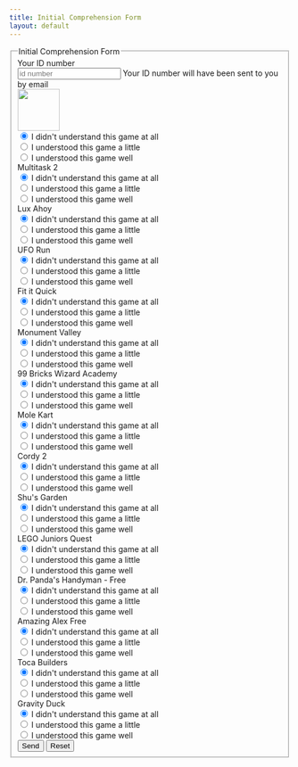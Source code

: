 ```yaml
---
title: Initial Comprehension Form
layout: default
---
```

<form class="form-horizontal">
<fieldset>

<!-- Form Name -->
<legend>Initial Comprehension Form</legend>

<!-- Text input-->
<div class="form-group">
  <label class="col-md-4 control-label" for="id">Your ID number</label>  
  <div class="col-md-4">
  <input id="id" name="id" type="text" placeholder="id number" class="form-control input-md" required="">
  <span class="help-block">Your ID number will have been sent to you by email</span>  
  </div>
</div>

<!-- Multiple Radios -->
<div class="form-group">
  <label class="col-md-4 control-label" for="Tealy and Orangey">
  <img src="http://www.timeforcake.com/images/uploads/blog/alone-and-confused.jpg" style="width: 75px;">
  </label>
  <div class="col-md-4">
  <div class="radio">
    <label for="Tealy and Orangey-0">
      <input type="radio" name="Tealy and Orangey" id="Tealy and Orangey-0" value="I didn't understand this game at all" checked="checked">
      I didn't understand this game at all
    </label>
	</div>
  <div class="radio">
    <label for="Tealy and Orangey-1">
      <input type="radio" name="Tealy and Orangey" id="Tealy and Orangey-1" value="I understood this game a little">
      I understood this game a little
    </label>
	</div>
  <div class="radio">
    <label for="Tealy and Orangey-2">
      <input type="radio" name="Tealy and Orangey" id="Tealy and Orangey-2" value="I understood this game well">
      I understood this game well
    </label>
	</div>
  </div>
</div>

<!-- Multiple Radios -->
<div class="form-group">
  <label class="col-md-4 control-label" for="Multitask 2">Multitask 2</label>
  <div class="col-md-4">
  <div class="radio">
    <label for="Multitask 2-0">
      <input type="radio" name="Multitask 2" id="Multitask 2-0" value="I didn't understand this game at all" checked="checked">
      I didn't understand this game at all
    </label>
	</div>
  <div class="radio">
    <label for="Multitask 2-1">
      <input type="radio" name="Multitask 2" id="Multitask 2-1" value="I understood this game a little">
      I understood this game a little
    </label>
	</div>
  <div class="radio">
    <label for="Multitask 2-2">
      <input type="radio" name="Multitask 2" id="Multitask 2-2" value="I understood this game well">
      I understood this game well
    </label>
	</div>
  </div>
</div>

<!-- Multiple Radios -->
<div class="form-group">
  <label class="col-md-4 control-label" for="Lux Ahoy">Lux Ahoy</label>
  <div class="col-md-4">
  <div class="radio">
    <label for="Lux Ahoy-0">
      <input type="radio" name="Lux Ahoy" id="Lux Ahoy-0" value="I didn't understand this game at all" checked="checked">
      I didn't understand this game at all
    </label>
	</div>
  <div class="radio">
    <label for="Lux Ahoy-1">
      <input type="radio" name="Lux Ahoy" id="Lux Ahoy-1" value="I understood this game a little">
      I understood this game a little
    </label>
	</div>
  <div class="radio">
    <label for="Lux Ahoy-2">
      <input type="radio" name="Lux Ahoy" id="Lux Ahoy-2" value="I understood this game well">
      I understood this game well
    </label>
	</div>
  </div>
</div>

<!-- Multiple Radios -->
<div class="form-group">
  <label class="col-md-4 control-label" for="UFO Run">UFO Run</label>
  <div class="col-md-4">
  <div class="radio">
    <label for="UFO Run-0">
      <input type="radio" name="UFO Run" id="UFO Run-0" value="I didn't understand this game at all" checked="checked">
      I didn't understand this game at all
    </label>
	</div>
  <div class="radio">
    <label for="UFO Run-1">
      <input type="radio" name="UFO Run" id="UFO Run-1" value="I understood this game a little">
      I understood this game a little
    </label>
	</div>
  <div class="radio">
    <label for="UFO Run-2">
      <input type="radio" name="UFO Run" id="UFO Run-2" value="I understood this game well">
      I understood this game well
    </label>
	</div>
  </div>
</div>

<!-- Multiple Radios -->
<div class="form-group">
  <label class="col-md-4 control-label" for="Fit it Quick">Fit it Quick</label>
  <div class="col-md-4">
  <div class="radio">
    <label for="Fit it Quick-0">
      <input type="radio" name="Fit it Quick" id="Fit it Quick-0" value="I didn't understand this game at all" checked="checked">
      I didn't understand this game at all
    </label>
	</div>
  <div class="radio">
    <label for="Fit it Quick-1">
      <input type="radio" name="Fit it Quick" id="Fit it Quick-1" value="I understood this game a little">
      I understood this game a little
    </label>
	</div>
  <div class="radio">
    <label for="Fit it Quick-2">
      <input type="radio" name="Fit it Quick" id="Fit it Quick-2" value="I understood this game well">
      I understood this game well
    </label>
	</div>
  </div>
</div>

<!-- Multiple Radios -->
<div class="form-group">
  <label class="col-md-4 control-label" for="Monument Valley">Monument Valley</label>
  <div class="col-md-4">
  <div class="radio">
    <label for="Monument Valley-0">
      <input type="radio" name="Monument Valley" id="Monument Valley-0" value="I didn't understand this game at all" checked="checked">
      I didn't understand this game at all
    </label>
	</div>
  <div class="radio">
    <label for="Monument Valley-1">
      <input type="radio" name="Monument Valley" id="Monument Valley-1" value="I understood this game a little">
      I understood this game a little
    </label>
	</div>
  <div class="radio">
    <label for="Monument Valley-2">
      <input type="radio" name="Monument Valley" id="Monument Valley-2" value="I understood this game well">
      I understood this game well
    </label>
	</div>
  </div>
</div>

<!-- Multiple Radios -->
<div class="form-group">
  <label class="col-md-4 control-label" for="99 Bricks Wizard Academy">99 Bricks Wizard Academy</label>
  <div class="col-md-4">
  <div class="radio">
    <label for="99 Bricks Wizard Academy-0">
      <input type="radio" name="99 Bricks Wizard Academy" id="99 Bricks Wizard Academy-0" value="I didn't understand this game at all" checked="checked">
      I didn't understand this game at all
    </label>
	</div>
  <div class="radio">
    <label for="99 Bricks Wizard Academy-1">
      <input type="radio" name="99 Bricks Wizard Academy" id="99 Bricks Wizard Academy-1" value="I understood this game a little">
      I understood this game a little
    </label>
	</div>
  <div class="radio">
    <label for="99 Bricks Wizard Academy-2">
      <input type="radio" name="99 Bricks Wizard Academy" id="99 Bricks Wizard Academy-2" value="I understood this game well">
      I understood this game well
    </label>
	</div>
  </div>
</div>

<!-- Multiple Radios -->
<div class="form-group">
  <label class="col-md-4 control-label" for="Mole Kart">Mole Kart</label>
  <div class="col-md-4">
  <div class="radio">
    <label for="Mole Kart-0">
      <input type="radio" name="Mole Kart" id="Mole Kart-0" value="I didn't understand this game at all" checked="checked">
      I didn't understand this game at all
    </label>
	</div>
  <div class="radio">
    <label for="Mole Kart-1">
      <input type="radio" name="Mole Kart" id="Mole Kart-1" value="I understood this game a little">
      I understood this game a little
    </label>
	</div>
  <div class="radio">
    <label for="Mole Kart-2">
      <input type="radio" name="Mole Kart" id="Mole Kart-2" value="I understood this game well">
      I understood this game well
    </label>
	</div>
  </div>
</div>

<!-- Multiple Radios -->
<div class="form-group">
  <label class="col-md-4 control-label" for="Cordy 2">Cordy 2</label>
  <div class="col-md-4">
  <div class="radio">
    <label for="Cordy 2-0">
      <input type="radio" name="Cordy 2" id="Cordy 2-0" value="I didn't understand this game at all" checked="checked">
      I didn't understand this game at all
    </label>
	</div>
  <div class="radio">
    <label for="Cordy 2-1">
      <input type="radio" name="Cordy 2" id="Cordy 2-1" value="I understood this game a little">
      I understood this game a little
    </label>
	</div>
  <div class="radio">
    <label for="Cordy 2-2">
      <input type="radio" name="Cordy 2" id="Cordy 2-2" value="I understood this game well">
      I understood this game well
    </label>
	</div>
  </div>
</div>

<!-- Multiple Radios -->
<div class="form-group">
  <label class="col-md-4 control-label" for="Shu's Garden">Shu's Garden</label>
  <div class="col-md-4">
  <div class="radio">
    <label for="Shu's Garden-0">
      <input type="radio" name="Shu's Garden" id="Shu's Garden-0" value="I didn't understand this game at all" checked="checked">
      I didn't understand this game at all
    </label>
	</div>
  <div class="radio">
    <label for="Shu's Garden-1">
      <input type="radio" name="Shu's Garden" id="Shu's Garden-1" value="I understood this game a little">
      I understood this game a little
    </label>
	</div>
  <div class="radio">
    <label for="Shu's Garden-2">
      <input type="radio" name="Shu's Garden" id="Shu's Garden-2" value="I understood this game well">
      I understood this game well
    </label>
	</div>
  </div>
</div>

<!-- Multiple Radios -->
<div class="form-group">
  <label class="col-md-4 control-label" for="LEGO Juniors Quest">LEGO Juniors Quest</label>
  <div class="col-md-4">
  <div class="radio">
    <label for="LEGO Juniors Quest-0">
      <input type="radio" name="LEGO Juniors Quest" id="LEGO Juniors Quest-0" value="I didn't understand this game at all" checked="checked">
      I didn't understand this game at all
    </label>
	</div>
  <div class="radio">
    <label for="LEGO Juniors Quest-1">
      <input type="radio" name="LEGO Juniors Quest" id="LEGO Juniors Quest-1" value="I understood this game a little">
      I understood this game a little
    </label>
	</div>
  <div class="radio">
    <label for="LEGO Juniors Quest-2">
      <input type="radio" name="LEGO Juniors Quest" id="LEGO Juniors Quest-2" value="I understood this game well">
      I understood this game well
    </label>
	</div>
  </div>
</div>

<!-- Multiple Radios -->
<div class="form-group">
  <label class="col-md-4 control-label" for="Dr. Panda's Handyman - Free">Dr. Panda's Handyman - Free</label>
  <div class="col-md-4">
  <div class="radio">
    <label for="Dr. Panda's Handyman - Free-0">
      <input type="radio" name="Dr. Panda's Handyman - Free" id="Dr. Panda's Handyman - Free-0" value="I didn't understand this game at all" checked="checked">
      I didn't understand this game at all
    </label>
	</div>
  <div class="radio">
    <label for="Dr. Panda's Handyman - Free-1">
      <input type="radio" name="Dr. Panda's Handyman - Free" id="Dr. Panda's Handyman - Free-1" value="I understood this game a little">
      I understood this game a little
    </label>
	</div>
  <div class="radio">
    <label for="Dr. Panda's Handyman - Free-2">
      <input type="radio" name="Dr. Panda's Handyman - Free" id="Dr. Panda's Handyman - Free-2" value="I understood this game well">
      I understood this game well
    </label>
	</div>
  </div>
</div>

<!-- Multiple Radios -->
<div class="form-group">
  <label class="col-md-4 control-label" for="Amazing Alex Free">Amazing Alex Free</label>
  <div class="col-md-4">
  <div class="radio">
    <label for="Amazing Alex Free-0">
      <input type="radio" name="Amazing Alex Free" id="Amazing Alex Free-0" value="I didn't understand this game at all" checked="checked">
      I didn't understand this game at all
    </label>
	</div>
  <div class="radio">
    <label for="Amazing Alex Free-1">
      <input type="radio" name="Amazing Alex Free" id="Amazing Alex Free-1" value="I understood this game a little">
      I understood this game a little
    </label>
	</div>
  <div class="radio">
    <label for="Amazing Alex Free-2">
      <input type="radio" name="Amazing Alex Free" id="Amazing Alex Free-2" value="I understood this game well">
      I understood this game well
    </label>
	</div>
  </div>
</div>

<!-- Multiple Radios -->
<div class="form-group">
  <label class="col-md-4 control-label" for="Toca Builders">Toca Builders</label>
  <div class="col-md-4">
  <div class="radio">
    <label for="Toca Builders-0">
      <input type="radio" name="Toca Builders" id="Toca Builders-0" value="I didn't understand this game at all" checked="checked">
      I didn't understand this game at all
    </label>
	</div>
  <div class="radio">
    <label for="Toca Builders-1">
      <input type="radio" name="Toca Builders" id="Toca Builders-1" value="I understood this game a little">
      I understood this game a little
    </label>
	</div>
  <div class="radio">
    <label for="Toca Builders-2">
      <input type="radio" name="Toca Builders" id="Toca Builders-2" value="I understood this game well">
      I understood this game well
    </label>
	</div>
  </div>
</div>

<!-- Multiple Radios -->
<div class="form-group">
  <label class="col-md-4 control-label" for="Gravity Duck">Gravity Duck</label>
  <div class="col-md-4">
  <div class="radio">
    <label for="Gravity Duck-0">
      <input type="radio" name="Gravity Duck" id="Gravity Duck-0" value="I didn't understand this game at all" checked="checked">
      I didn't understand this game at all
    </label>
	</div>
  <div class="radio">
    <label for="Gravity Duck-1">
      <input type="radio" name="Gravity Duck" id="Gravity Duck-1" value="I understood this game a little">
      I understood this game a little
    </label>
	</div>
  <div class="radio">
    <label for="Gravity Duck-2">
      <input type="radio" name="Gravity Duck" id="Gravity Duck-2" value="I understood this game well">
      I understood this game well
    </label>
	</div>
  </div>
</div>

<!-- Button (Double) -->
<div class="form-group">
  <label class="col-md-4 control-label" for="initial_comp_send_button"></label>
  <div class="col-md-8">
    <button id="initial_comp_send_button" name="initial_comp_send_button" class="btn btn-primary">Send</button>
    <button id="initial_comp_reset_button" name="initial_comp_reset_button" class="btn btn-default">Reset</button>
  </div>
</div>

</fieldset>
</form>

